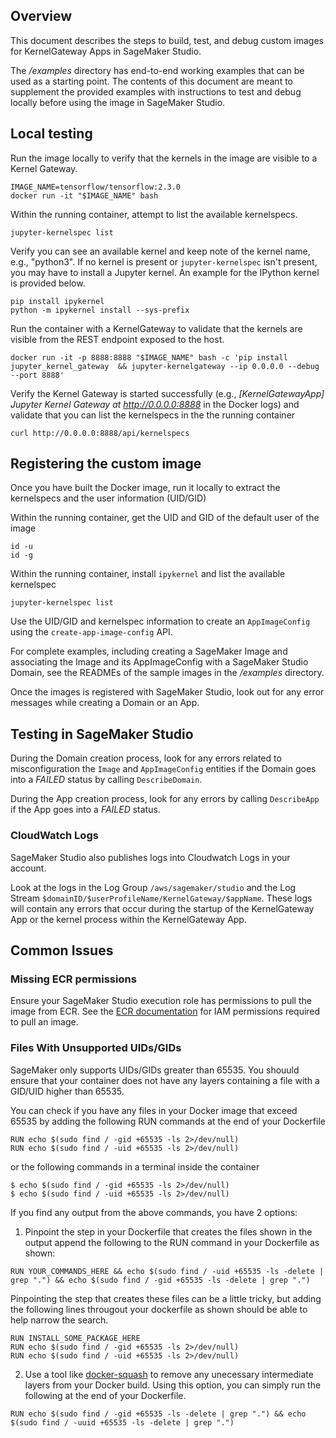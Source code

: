 ## Overview

This document describes the steps to build, test, and debug custom images for KernelGateway Apps in SageMaker Studio.

The */examples* directory has end-to-end working examples that can be used as a starting point. The contents of this document are meant to supplement the provided examples with instructions to test and debug locally before using the image in SageMaker Studio.

## Local testing

Run the image locally to verify that the kernels in the image are visible to a Kernel Gateway.

```
IMAGE_NAME=tensorflow/tensorflow:2.3.0
docker run -it "$IMAGE_NAME" bash
```

Within the running container, attempt to list the available kernelspecs.

```
jupyter-kernelspec list
```

Verify you can see an available kernel and keep note of the kernel name, e.g., "python3". If no kernel is present or `jupyter-kernelspec` isn't present, you may have to install a Jupyter kernel. An example for the IPython kernel is provided below.

```
pip install ipykernel
python -m ipykernel install --sys-prefix
```

Run the container with a KernelGateway to validate that the kernels are visible from the REST endpoint exposed to the host.

```
docker run -it -p 8888:8888 "$IMAGE_NAME" bash -c 'pip install jupyter_kernel_gateway  && jupyter-kernelgateway --ip 0.0.0.0 --debug --port 8888'
```

Verify the Kernel Gateway is started successfully (e.g., *[KernelGatewayApp] Jupyter Kernel Gateway at http://0.0.0.0:8888* in the Docker logs) and validate that you can list the kernelspecs in the the running container

```
curl http://0.0.0.0:8888/api/kernelspecs
```

## Registering the custom image

Once you have built the Docker image, run it locally to extract the kernelspecs and the user information (UID/GID)

Within the running container, get the UID and GID of the default user of the image

```
id -u
id -g
```

Within the running container, install `ipykernel` and list the available kernelspec

```
jupyter-kernelspec list
```

Use the UID/GID and kernelspec information to create an `AppImageConfig` using the `create-app-image-config` API.

For complete examples, including creating a SageMaker Image and associating the Image and its AppImageConfig with a SageMaker Studio Domain, see the READMEs of the sample images in the */examples* directory.

Once the images is registered with SageMaker Studio, look out for any error messages while creating a Domain or an App.

## Testing in SageMaker Studio

During the Domain creation process, look for any errors related to misconfiguration the `Image` and `AppImageConfig` entities if the Domain goes into a *FAILED* status by calling `DescribeDomain`. 

During the App creation process, look for any errors by calling `DescribeApp` if the App goes into a *FAILED* status. 

### CloudWatch Logs

SageMaker Studio also publishes logs into Cloudwatch Logs in your account. 

Look at the logs in the Log Group `/aws/sagemaker/studio` and the Log Stream `$domainID/$userProfileName/KernelGateway/$appName`. These logs will contain any errors that occur during the startup of the KernelGateway App or the kernel process within the KernelGateway App. 

## Common Issues

### Missing ECR permissions

Ensure your SageMaker Studio execution role has permissions to pull the image from ECR. See the [ECR documentation](https://docs.aws.amazon.com/AmazonECR/latest/userguide/security_iam_id-based-policy-examples.html) for IAM permissions required to pull an image.

### Files With Unsupported UIDs/GIDs

SageMaker only supports UIDs/GIDs greater than 65535. You shouuld ensure that your container does not have any layers containing a file with a GID/UID higher than 65535.

You can check if you have any files in your Docker image that exceed 65535 by adding the following RUN commands at the end of your Dockerfile
```
RUN echo $(sudo find / -gid +65535 -ls 2>/dev/null)
RUN echo $(sudo find / -uid +65535 -ls 2>/dev/null)
```
or the following commands in a terminal inside the container
```
$ echo $(sudo find / -gid +65535 -ls 2>/dev/null)
$ echo $(sudo find / -uid +65535 -ls 2>/dev/null)
```
If you find any output from the above commands, you have 2 options:

1. Pinpoint the step in your Dockerfile that creates the files shown in the output append the following to the RUN command in your Dockerfile as shown:
  ```
  RUN YOUR_COMMANDS_HERE && echo $(sudo find / -uid +65535 -ls -delete | grep ".") && echo $(sudo find / -gid +65535 -ls -delete | grep ".")
  ```
  Pinpointing the step that creates these files can be a little tricky, but adding the following lines througout your dockerfile as shown should be able to help narrow the search.
  
  ```
  RUN INSTALL_SOME_PACKAGE_HERE
  RUN echo $(sudo find / -gid +65535 -ls 2>/dev/null)
  RUN echo $(sudo find / -uid +65535 -ls 2>/dev/null)
  ```
  
2. Use a tool like [docker-squash](https://github.com/jwilder/docker-squash) to remove any unecessary intermediate layers from your Docker build. Using this option, you can simply run the following at the end of your Dockerfile.

  ```
  RUN echo $(sudo find / -gid +65535 -ls -delete | grep ".") && echo $(sudo find / -uuid +65535 -ls -delete | grep ".")
  ```
